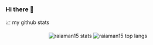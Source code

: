 ### Hi there 👋

<!--
**raiaman15/raiaman15** is a ✨ _special_ ✨ repository because its `README.md` (this file) appears on your GitHub profile.

Here are some ideas to get you started:

- 🔭 I’m currently working on ...
- 🌱 I’m currently learning ...
- 👯 I’m looking to collaborate on ...
- 🤔 I’m looking for help with ...
- 💬 Ask me about ...
- 📫 How to reach me: ...
- 😄 Pronouns: ...
- ⚡ Fun fact: ...
-->

📈 my github stats

<p align="center">
  <img src="https://github-readme-stats.vercel.app/api?username=raiaman15&show_icons=true&theme=gotham" alt="raiaman15 stats" />
  <img src="https://github-readme-stats.vercel.app/api/top-langs/?username=rusty-sj&hide=TeX&layout=compact" alt="raiaman15 top langs" />
</p>
